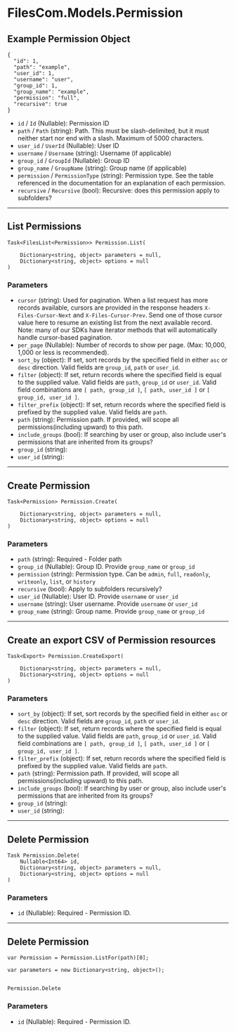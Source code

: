 # FilesCom.Models.Permission

## Example Permission Object

```
{
  "id": 1,
  "path": "example",
  "user_id": 1,
  "username": "user",
  "group_id": 1,
  "group_name": "example",
  "permission": "full",
  "recursive": true
}
```

* `id` / `Id`  (Nullable<Int64>): Permission ID
* `path` / `Path`  (string): Path. This must be slash-delimited, but it must neither start nor end with a slash. Maximum of 5000 characters.
* `user_id` / `UserId`  (Nullable<Int64>): User ID
* `username` / `Username`  (string): Username (if applicable)
* `group_id` / `GroupId`  (Nullable<Int64>): Group ID
* `group_name` / `GroupName`  (string): Group name (if applicable)
* `permission` / `PermissionType`  (string): Permission type.  See the table referenced in the documentation for an explanation of each permission.
* `recursive` / `Recursive`  (bool): Recursive: does this permission apply to subfolders?


---

## List Permissions

```
Task<FilesList<Permission>> Permission.List(
    
    Dictionary<string, object> parameters = null,
    Dictionary<string, object> options = null
)
```

### Parameters

* `cursor` (string): Used for pagination.  When a list request has more records available, cursors are provided in the response headers `X-Files-Cursor-Next` and `X-Files-Cursor-Prev`.  Send one of those cursor value here to resume an existing list from the next available record.  Note: many of our SDKs have iterator methods that will automatically handle cursor-based pagination.
* `per_page` (Nullable<Int64>): Number of records to show per page.  (Max: 10,000, 1,000 or less is recommended).
* `sort_by` (object): If set, sort records by the specified field in either `asc` or `desc` direction. Valid fields are `group_id`, `path` or `user_id`.
* `filter` (object): If set, return records where the specified field is equal to the supplied value. Valid fields are `path`, `group_id` or `user_id`. Valid field combinations are `[ path, group_id ]`, `[ path, user_id ]` or `[ group_id, user_id ]`.
* `filter_prefix` (object): If set, return records where the specified field is prefixed by the supplied value. Valid fields are `path`.
* `path` (string): Permission path.  If provided, will scope all permissions(including upward) to this path.
* `include_groups` (bool): If searching by user or group, also include user's permissions that are inherited from its groups?
* `group_id` (string): 
* `user_id` (string): 


---

## Create Permission

```
Task<Permission> Permission.Create(
    
    Dictionary<string, object> parameters = null,
    Dictionary<string, object> options = null
)
```

### Parameters

* `path` (string): Required - Folder path
* `group_id` (Nullable<Int64>): Group ID. Provide `group_name` or `group_id`
* `permission` (string): Permission type.  Can be `admin`, `full`, `readonly`, `writeonly`, `list`, or `history`
* `recursive` (bool): Apply to subfolders recursively?
* `user_id` (Nullable<Int64>): User ID.  Provide `username` or `user_id`
* `username` (string): User username.  Provide `username` or `user_id`
* `group_name` (string): Group name.  Provide `group_name` or `group_id`


---

## Create an export CSV of Permission resources

```
Task<Export> Permission.CreateExport(
    
    Dictionary<string, object> parameters = null,
    Dictionary<string, object> options = null
)
```

### Parameters

* `sort_by` (object): If set, sort records by the specified field in either `asc` or `desc` direction. Valid fields are `group_id`, `path` or `user_id`.
* `filter` (object): If set, return records where the specified field is equal to the supplied value. Valid fields are `path`, `group_id` or `user_id`. Valid field combinations are `[ path, group_id ]`, `[ path, user_id ]` or `[ group_id, user_id ]`.
* `filter_prefix` (object): If set, return records where the specified field is prefixed by the supplied value. Valid fields are `path`.
* `path` (string): Permission path.  If provided, will scope all permissions(including upward) to this path.
* `include_groups` (bool): If searching by user or group, also include user's permissions that are inherited from its groups?
* `group_id` (string): 
* `user_id` (string): 


---

## Delete Permission

```
Task Permission.Delete(
    Nullable<Int64> id, 
    Dictionary<string, object> parameters = null,
    Dictionary<string, object> options = null
)
```

### Parameters

* `id` (Nullable<Int64>): Required - Permission ID.


---

## Delete Permission

```
var Permission = Permission.ListFor(path)[0];

var parameters = new Dictionary<string, object>();


Permission.Delete
```

### Parameters

* `id` (Nullable<Int64>): Required - Permission ID.
